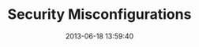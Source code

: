 ---
layout: post
title:  "Security Misconfigurations"
date:   2013-06-18 13:59:40
categories: vulnerabilities
---